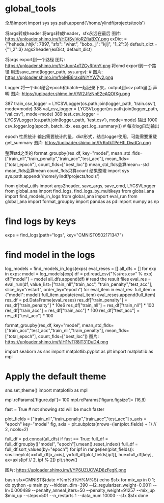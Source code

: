 # global_tools
全局import
import sys
sys.path.append('/home/ylindf/projects/tools')

将args转成header
将args转成header，sfx永远在最后
图片: https://uploader.shimo.im/f/HCtSyjVoRZfiaBXY.png
exDict = {"heheda_hhjk": 7897,
          "sfx": "what",
         "bobo_jj": "kjlj",
         "1_2":3}
default_dict = {"1_2":3}
args2header(exDict, default_dict)

将args export到一个路径
图片: https://uploader.shimo.im/f/HJuor4xTZCyRiVnY.png
将cmd export到一个路径
用法save_cmd(logger_path, sys.argv): #
图片: https://uploader.shimo.im/f/oMB6raxdNiYYW7y2.png


Logger
将一个dict结合epoch和batch一起记录下来，output到csv path里面
声明
图片: https://uploader.shimo.im/f/W2JfzNnE2eAQOfKg.png

387         train_csv_logger = LYCSVLogger(os.path.join(logger_path, 'train.csv'),  mode=mode)
388         val_csv_logger =  LYCSVLogger(os.path.join(logger_path, 'val.csv'),  mode=mode)
389         test_csv_logger =  LYCSVLogger(os.path.join(logger_path, 'test.csv'),  mode=mode)
输出
1000         csv_logger.log(epoch, batch_idx, ees.get_log_summary()) # 每次log自动输出

epoch 性质统计
输出需要统计的量，dict形式，结合logger使用，可能需要重载get_summary
图片: https://uploader.shimo.im/f/rKotkTPeHfLDwdCq.png

整理std之类的
format_groupby(res_df, 
               key="model", 
               mean_std_flds=["train_nll","train_penalty","train_acc","test_acc"],
               mean_flds=["total_epoch"],
               count_flds=["best_loc"])
mean_std_flds会算mean+-std
mean_flds会算mean
count_flds只算count
结果整理
import sys
sys.path.append('/home/ylindf/projects/tools')

from global_utils import args2header, save_args, save_cmd, LYCSVLogger
from global_ana import find_logs, find_logs_by_multikeys
from global_ana import find_models_in_logs
from global_ana import eval_run
from global_ana import format_groupby
import pandas as pd
import numpy as np

# find logs by keys
exps = find_logs(path="logs", key="CMNIST0502171347")
# find model in the logs
log_models = find_models_in_logs(exps)
eval_reses = []
all_dfs = []
for exp in exps:
    model = log_models[exp]
    df = pd.read_csv("%s/res.csv" % exp)
    df["model"] = model
    all_dfs.append(df)
    # read the result files
    eval_res = eval_run(df, 
             value_list=["train_nll","train_acc",
                 "train_penalty","test_acc"],
             slice_by="restart",
             order_by="epoch")
    for eval_item in eval_res:
        full_item = {"model": model}
        full_item.update(eval_item)
        eval_reses.append(full_item)
res_df = pd.DataFrame(eval_reses)
res_df["train_penalty"] = res_df["train_penalty"] * 10e6
res_df["train_nll"] = res_df["train_nll"] * 100
res_df["train_acc"] = res_df["train_acc"] * 100
res_df["test_acc"] = res_df["test_acc"] * 100

format_groupby(res_df, 
               key="model", 
               mean_std_flds=["train_acc","test_acc","train_nll","train_penalty"],
               mean_flds=["total_epoch"],
               count_flds=["best_loc"])
图片: https://uploader.shimo.im/f/lH1fvTR8lT31DuD4.png

import seaborn as sns
import matplotlib.pyplot as plt
import matplotlib as mpl
# Apply the default theme
sns.set_theme()
import matplotlib as mpl

mpl.rcParams['figure.dpi']= 100
mpl.rcParams['figure.figsize']= (16,8)

fast = True # not showing std will be much faster

plot_fields = ["train_nll","train_penalty","train_acc","test_acc"]
x_axis = "epoch"
key="model"
fig, axis = plt.subplots(nrows=(len(plot_fields) + 1) // 2, ncols=2)

full_df = pd.concat(all_dfs)
if fast == True:
    full_df = full_df.groupby(["model", "epoch"]).mean().reset_index()
    full_df = full_df.sort_values(by="epoch")
for ipf in range(len(plot_fields)):
    sns.lineplot(
        x=full_df[x_axis], y=full_df[plot_fields[ipf]],
        hue=full_df[key], ax=axis[ipf // 2, ipf % 2])
plt.show()

图片: https://uploader.shimo.im/f/YP6UZUCVAD8zFegK.png

bash
sfx=CMNIST$(date +%m%d%H%M%S)
echo $sfx
for mix_up in 0 1;
do
    python -u main.py   --hidden_dim=390   --l2_regularizer_weight=0.0011 --lr=0.000489 --penalty_anneal_iters=50  --penalty_weight=91257 --mix_up $mix_up    --steps=501  --n_restarts 1 --data_num 10000 --sfx $sfx
done

